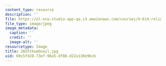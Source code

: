 ```yaml
---
content_type: resource
description: ''
file: https://ol-ocw-studio-app-qa.s3.amazonaws.com/courses/4-614-religious-architecture-and-islamic-cultures-fall-2002/69c5fd2873ef96a5df86d22a130e9bcb_2025thumbnail.jpg
file_type: image/jpeg
image_metadata:
  caption: ''
  credit: ''
  image-alt: ''
resourcetype: Image
title: 2025thumbnail.jpg
uid: 69c5fd28-73ef-96a5-df86-d22a130e9bcb
---
```

